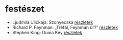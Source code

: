 # festészet

- Ljudmila Ulickaja: Szonyecska [részletek](_details/Ljudmila%20Ulickaja.md#id_1289)
- Richard P. Feynman: „Tréfál, Feynman úr?” [részletek](_details/Richard%20P.%20Feynman.md#id_820)
- Stephen King: Duma Key [részletek](_details/Stephen%20King.md#id_554)